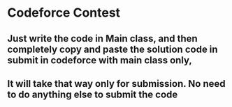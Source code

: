 # Codeforce Contest


## Just write the code in Main class, and then completely copy and paste the solution code in submit in codeforce with main class only, 
## It will take that way only for submission. No need to do anything else to submit the code
